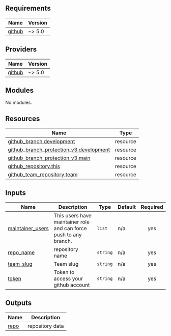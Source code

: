## Requirements

| Name | Version |
|------|---------|
| <a name="requirement_github"></a> [github](#requirement\_github) | ~> 5.0 |

## Providers

| Name | Version |
|------|---------|
| <a name="provider_github"></a> [github](#provider\_github) | ~> 5.0 |

## Modules

No modules.

## Resources

| Name | Type |
|------|------|
| [github_branch.development](https://registry.terraform.io/providers/integrations/github/latest/docs/resources/branch) | resource |
| [github_branch_protection_v3.development](https://registry.terraform.io/providers/integrations/github/latest/docs/resources/branch_protection_v3) | resource |
| [github_branch_protection_v3.main](https://registry.terraform.io/providers/integrations/github/latest/docs/resources/branch_protection_v3) | resource |
| [github_repository.this](https://registry.terraform.io/providers/integrations/github/latest/docs/resources/repository) | resource |
| [github_team_repository.team](https://registry.terraform.io/providers/integrations/github/latest/docs/resources/team_repository) | resource |

## Inputs

| Name | Description | Type | Default | Required |
|------|-------------|------|---------|:--------:|
| <a name="input_maintainer_users"></a> [maintainer\_users](#input\_maintainer\_users) | This users have maintainer role and can force push to any branch. | `list` | n/a | yes |
| <a name="input_repo_name"></a> [repo\_name](#input\_repo\_name) | repository name | `string` | n/a | yes |
| <a name="input_team_slug"></a> [team\_slug](#input\_team\_slug) | Team slug | `string` | n/a | yes |
| <a name="input_token"></a> [token](#input\_token) | Token to access your github account | `string` | n/a | yes |

## Outputs

| Name | Description |
|------|-------------|
| <a name="output_repo"></a> [repo](#output\_repo) | repository data |
